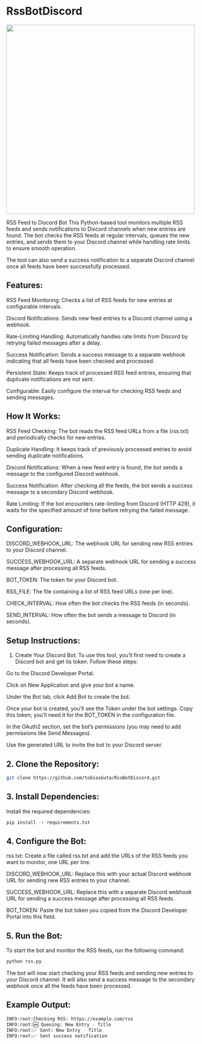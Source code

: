 # RssBotDiscord

<img src="https://github.com/user-attachments/assets/4343078a-fee8-4cec-ac10-bed67f2e92d8" width="500" />

RSS Feed to Discord Bot
This Python-based tool monitors multiple RSS feeds and sends notifications to Discord channels when new entries are found. The bot checks the RSS feeds at regular intervals, queues the new entries, and sends them to your Discord channel while handling rate limits to ensure smooth operation.

The tool can also send a success notification to a separate Discord channel once all feeds have been successfully processed.

## Features:
RSS Feed Monitoring: Checks a list of RSS feeds for new entries at configurable intervals.

Discord Notifications: Sends new feed entries to a Discord channel using a webhook.

Rate-Limiting Handling: Automatically handles rate limits from Discord by retrying failed messages after a delay.

Success Notification: Sends a success message to a separate webhook indicating that all feeds have been checked and processed.

Persistent State: Keeps track of processed RSS feed entries, ensuring that duplicate notifications are not sent.

Configurable: Easily configure the interval for checking RSS feeds and sending messages.

## How It Works:
RSS Feed Checking: The bot reads the RSS feed URLs from a file (rss.txt) and periodically checks for new entries.

Duplicate Handling: It keeps track of previously processed entries to avoid sending duplicate notifications.

Discord Notifications: When a new feed entry is found, the bot sends a message to the configured Discord webhook.

Success Notification: After checking all the feeds, the bot sends a success message to a secondary Discord webhook.

Rate Limiting: If the bot encounters rate-limiting from Discord (HTTP 429), it waits for the specified amount of time before retrying the failed message.

## Configuration:
DISCORD_WEBHOOK_URL: The webhook URL for sending new RSS entries to your Discord channel.

SUCCESS_WEBHOOK_URL: A separate webhook URL for sending a success message after processing all RSS feeds.

BOT_TOKEN: The token for your Discord bot.

RSS_FILE: The file containing a list of RSS feed URLs (one per line).

CHECK_INTERVAL: How often the bot checks the RSS feeds (in seconds).

SEND_INTERVAL: How often the bot sends a message to Discord (in seconds).

## Setup Instructions:

1. Create Your Discord Bot:
To use this tool, you’ll first need to create a Discord bot and get its token. Follow these steps:

Go to the Discord Developer Portal.

Click on New Application and give your bot a name.

Under the Bot tab, click Add Bot to create the bot.

Once your bot is created, you’ll see the Token under the bot settings. Copy this token; you’ll need it for the BOT_TOKEN in the configuration file.

In the OAuth2 section, set the bot’s permissions (you may need to add permissions like Send Messages).

Use the generated URL to invite the bot to your Discord server.

## 2. Clone the Repository:

```bash
git clone https://github.com/tobiasGuta/RssBotDiscord.git
```

## 3. Install Dependencies:
Install the required dependencies:
```bash
pip install -r requirements.txt
```

## 4. Configure the Bot:
rss.txt: Create a file called rss.txt and add the URLs of the RSS feeds you want to monitor, one URL per line.

DISCORD_WEBHOOK_URL: Replace this with your actual Discord webhook URL for sending new RSS entries to your channel.

SUCCESS_WEBHOOK_URL: Replace this with a separate Discord webhook URL for sending a success message after processing all RSS feeds.

BOT_TOKEN: Paste the bot token you copied from the Discord Developer Portal into this field.

## 5. Run the Bot:
To start the bot and monitor the RSS feeds, run the following command:
```bash
python rss.py
```
The bot will now start checking your RSS feeds and sending new entries to your Discord channel. It will also send a success message to the secondary webhook once all the feeds have been processed.

## Example Output:
```bash
INFO:root:Checking RSS: https://example.com/rss
INFO:root:🆕 Queuing: New Entry - Title
INFO:root:✅ Sent: New Entry - Title
INFO:root:✅ Sent success notification
```

